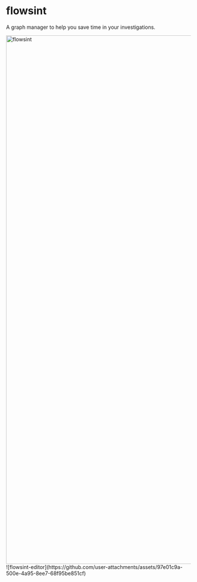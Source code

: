 # flowsint

A graph manager to help you save time in your investigations.

<img width="1437" alt="flowsint" src="https://github.com/user-attachments/assets/5c179b55-8cce-44ea-913c-21d2391713a3" />
![flowsint-editor](https://github.com/user-attachments/assets/97e01c9a-500e-4a95-8ee7-68f95be851cf)
